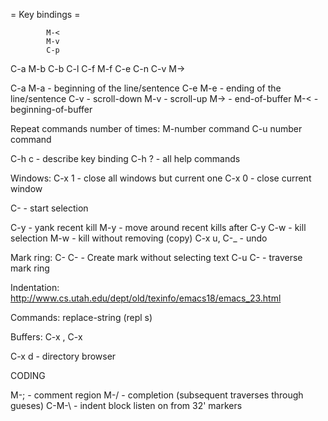 = Key bindings =

            M-<                 
            M-v
            C-p
C-a M-b C-b C-l C-f M-f C-e
            C-n
            C-v
            M->

C-a M-a - beginning of the line/sentence
C-e M-e - ending of the line/sentence
C-v - scroll-down
M-v - scroll-up
M-> - end-of-buffer
M-< - beginning-of-buffer

Repeat commands number of times:
M-number command
C-u number command

C-h c - describe key binding
C-h ? - all help commands

Windows:
C-x 1 - close all windows but current one
C-x 0 - close current window

C-<Space> - start selection

C-y - yank recent kill
M-y - move around recent kills after C-y
C-w - kill selection
M-w - kill without removing (copy)
C-x u, C-_ - undo

Mark ring:
C-<Space> C-<Space> - Create mark without selecting text
C-u C-<Space> - traverse mark ring

Indentation: 
http://www.cs.utah.edu/dept/old/texinfo/emacs18/emacs_23.html

Commands:
replace-string (repl s)

Buffers:
C-x <Left>, C-x <Right>

C-x d - directory browser

CODING

M-; - comment region
M-/ - completion (subsequent traverses through gueses) 
C-M-\ - indent block
listen on from 32'
markers
